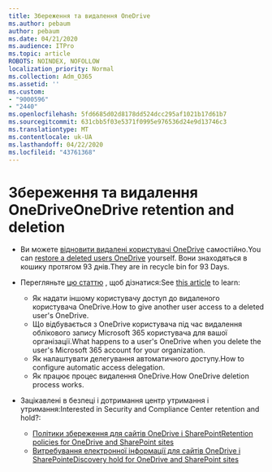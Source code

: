 ```yaml
---
title: Збереження та видалення OneDrive
ms.author: pebaum
author: pebaum
ms.date: 04/21/2020
ms.audience: ITPro
ms.topic: article
ROBOTS: NOINDEX, NOFOLLOW
localization_priority: Normal
ms.collection: Adm_O365
ms.assetid: ''
ms.custom:
- "9000596"
- "2440"
ms.openlocfilehash: 5fd6685d02d8178dd524dcc295af1021b17d61b7
ms.sourcegitcommit: 631cbb5f03e5371f0995e976536d24e9d13746c3
ms.translationtype: MT
ms.contentlocale: uk-UA
ms.lasthandoff: 04/22/2020
ms.locfileid: "43761368"
---
```

# <a name="onedrive-retention-and-deletion"></a><span data-ttu-id="6e365-102">Збереження та видалення OneDrive</span><span class="sxs-lookup"><span data-stu-id="6e365-102">OneDrive retention and deletion</span></span>

- <span data-ttu-id="6e365-103">Ви можете [відновити видалені користувачі OneDrive](https://docs.microsoft.com/onedrive/restore-deleted-onedrive) самостійно.</span><span class="sxs-lookup"><span data-stu-id="6e365-103">You can [restore a deleted users OneDrive](https://docs.microsoft.com/onedrive/restore-deleted-onedrive) yourself.</span></span> <span data-ttu-id="6e365-104">Вони знаходяться в кошику протягом 93 днів.</span><span class="sxs-lookup"><span data-stu-id="6e365-104">They are in recycle bin for 93 Days.</span></span> 

- <span data-ttu-id="6e365-105">Перегляньте [цю статтю](https://docs.microsoft.com/onedrive/restore-deleted-onedrive) , щоб дізнатися:</span><span class="sxs-lookup"><span data-stu-id="6e365-105">See [this article](https://docs.microsoft.com/onedrive/restore-deleted-onedrive) to learn:</span></span>
    - <span data-ttu-id="6e365-106">Як надати іншому користувачу доступ до видаленого користувача OneDrive.</span><span class="sxs-lookup"><span data-stu-id="6e365-106">How to give another user access to a deleted user's OneDrive.</span></span>
    - <span data-ttu-id="6e365-107">Що відбувається з OneDrive користувача під час видалення облікового запису Microsoft 365 користувача для вашої організації.</span><span class="sxs-lookup"><span data-stu-id="6e365-107">What happens to a user's OneDrive when you delete the user's Microsoft 365 account for your organization.</span></span>
    - <span data-ttu-id="6e365-108">Як налаштувати делегування автоматичного доступу.</span><span class="sxs-lookup"><span data-stu-id="6e365-108">How to configure automatic access delegation.</span></span>
    - <span data-ttu-id="6e365-109">Як працює процес видалення OneDrive.</span><span class="sxs-lookup"><span data-stu-id="6e365-109">How OneDrive deletion process works.</span></span>

- <span data-ttu-id="6e365-110">Зацікавлені в безпеці і дотримання центр утримання і утримання:</span><span class="sxs-lookup"><span data-stu-id="6e365-110">Interested in Security and Compliance Center retention and hold?:</span></span>
    - [<span data-ttu-id="6e365-111">Політики збереження для сайтів OneDrive і SharePoint</span><span class="sxs-lookup"><span data-stu-id="6e365-111">Retention policies for OneDrive and SharePoint sites</span></span>](https://docs.microsoft.com/office365/securitycompliance/retention-policies?redirectSourcePath=%252farticle%252f5e377752-700d-4870-9b6d-12bfc12d2423#content-in-onedrive-accounts-and-sharepoint-sites)
    - [<span data-ttu-id="6e365-112">Витребування електронної інформації для сайтів OneDrive і SharePoint</span><span class="sxs-lookup"><span data-stu-id="6e365-112">eDiscovery hold for OneDrive and SharePoint sites</span></span>](https://docs.microsoft.com/office365/securitycompliance/ediscovery-cases#step-4-place-content-locations-on-hold)



